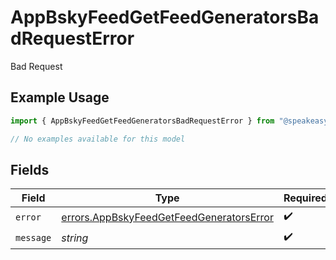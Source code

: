 # AppBskyFeedGetFeedGeneratorsBadRequestError

Bad Request

## Example Usage

```typescript
import { AppBskyFeedGetFeedGeneratorsBadRequestError } from "@speakeasy-sdks/bluesky/models/errors";

// No examples available for this model
```

## Fields

| Field                                                                                                | Type                                                                                                 | Required                                                                                             | Description                                                                                          |
| ---------------------------------------------------------------------------------------------------- | ---------------------------------------------------------------------------------------------------- | ---------------------------------------------------------------------------------------------------- | ---------------------------------------------------------------------------------------------------- |
| `error`                                                                                              | [errors.AppBskyFeedGetFeedGeneratorsError](../../models/errors/appbskyfeedgetfeedgeneratorserror.md) | :heavy_check_mark:                                                                                   | N/A                                                                                                  |
| `message`                                                                                            | *string*                                                                                             | :heavy_check_mark:                                                                                   | N/A                                                                                                  |